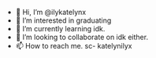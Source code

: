 - 👋 Hi, I’m @ilykatelynx
- 👀 I’m interested in graduating
- 🌱 I’m currently learning idk.
- 💞️ I’m looking to collaborate on idk either.
- 📫 How to reach me. sc- katelynilyx

<!---
ilykatelynx/ilykatelynx is a ✨ special ✨ repository because its `README.md` (this file) appears on your GitHub profile.
You can click the Preview link to take a look at your changes.
--->
